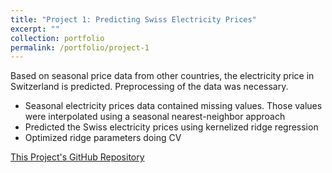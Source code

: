 ```yaml
---
title: "Project 1: Predicting Swiss Electricity Prices"
excerpt: ""
collection: portfolio
permalink: /portfolio/project-1
---
```

Based on seasonal price data from other countries, the electricity price in Switzerland is predicted.
Preprocessing of the data was necessary.

* Seasonal electricity prices data contained missing values. Those values were interpolated using a seasonal nearest-neighbor approach
* Predicted the Swiss electricity prices using kernelized ridge regression
* Optimized ridge parameters doing CV

[This Project's GitHub Repository]()
